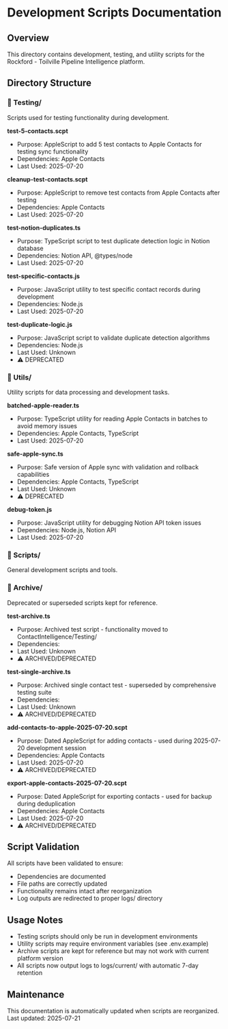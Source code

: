 # Development Scripts Documentation

## Overview
This directory contains development, testing, and utility scripts for the Rockford - Toilville Pipeline Intelligence platform.

## Directory Structure

### 📁 Testing/
Scripts used for testing functionality during development.


**test-5-contacts.scpt**
- Purpose: AppleScript to add 5 test contacts to Apple Contacts for testing sync functionality
- Dependencies: Apple Contacts
- Last Used: 2025-07-20


**cleanup-test-contacts.scpt**
- Purpose: AppleScript to remove test contacts from Apple Contacts after testing
- Dependencies: Apple Contacts
- Last Used: 2025-07-20


**test-notion-duplicates.ts**
- Purpose: TypeScript script to test duplicate detection logic in Notion database
- Dependencies: Notion API, @types/node
- Last Used: 2025-07-20


**test-specific-contacts.js**
- Purpose: JavaScript utility to test specific contact records during development
- Dependencies: Node.js
- Last Used: 2025-07-20


**test-duplicate-logic.js**
- Purpose: JavaScript script to validate duplicate detection algorithms
- Dependencies: Node.js
- Last Used: Unknown
- ⚠️ DEPRECATED


### 📁 Utils/
Utility scripts for data processing and development tasks.


**batched-apple-reader.ts**
- Purpose: TypeScript utility for reading Apple Contacts in batches to avoid memory issues
- Dependencies: Apple Contacts, TypeScript
- Last Used: 2025-07-20


**safe-apple-sync.ts**
- Purpose: Safe version of Apple sync with validation and rollback capabilities
- Dependencies: Apple Contacts, TypeScript
- Last Used: Unknown
- ⚠️ DEPRECATED

**debug-token.js**
- Purpose: JavaScript utility for debugging Notion API token issues
- Dependencies: Node.js, Notion API
- Last Used: 2025-07-20



### 📁 Scripts/
General development scripts and tools.



### 📁 Archive/
Deprecated or superseded scripts kept for reference.


**test-archive.ts**
- Purpose: Archived test script - functionality moved to ContactIntelligence/Testing/
- Dependencies: 
- Last Used: Unknown
- ⚠️ ARCHIVED/DEPRECATED

**test-single-archive.ts**
- Purpose: Archived single contact test - superseded by comprehensive testing suite
- Dependencies: 
- Last Used: Unknown
- ⚠️ ARCHIVED/DEPRECATED

**add-contacts-to-apple-2025-07-20.scpt**
- Purpose: Dated AppleScript for adding contacts - used during 2025-07-20 development session
- Dependencies: Apple Contacts
- Last Used: 2025-07-20
- ⚠️ ARCHIVED/DEPRECATED

**export-apple-contacts-2025-07-20.scpt**
- Purpose: Dated AppleScript for exporting contacts - used for backup during deduplication
- Dependencies: Apple Contacts
- Last Used: 2025-07-20
- ⚠️ ARCHIVED/DEPRECATED


## Script Validation

All scripts have been validated to ensure:
- Dependencies are documented
- File paths are correctly updated
- Functionality remains intact after reorganization
- Log outputs are redirected to proper logs/ directory

## Usage Notes

- Testing scripts should only be run in development environments
- Utility scripts may require environment variables (see .env.example)
- Archive scripts are kept for reference but may not work with current platform version
- All scripts now output logs to logs/current/ with automatic 7-day retention

## Maintenance

This documentation is automatically updated when scripts are reorganized.
Last updated: 2025-07-21
